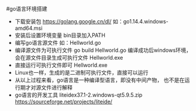 #go语言环境搭建
* 下载安装包 https://golang.google.cn/dl/
如：go1.14.4.windows-amd64.msi
* 安装后设置环境变量 bin目录加入PATH
* 编写go语言源文件
如：Hellworld.go
* 编译源文件为可执行文件
go build Hellworld.go
编译成功后windows环境，会在源文件目录生成可执行文件
Hellworld.exe
* 直接运行可执行文件即可
Hellworld.exe
* Linux也一样，生成的是二进制可执行文件，直接可以运行
* 从以上过程来看，go语言是一种编译型语言，即没有中间产物，
也不是在运行期才对源文件进行解释
* go语言的开发工具 liteidex37.1-2.windows-qt5.9.5.zip
https://sourceforge.net/projects/liteide/
